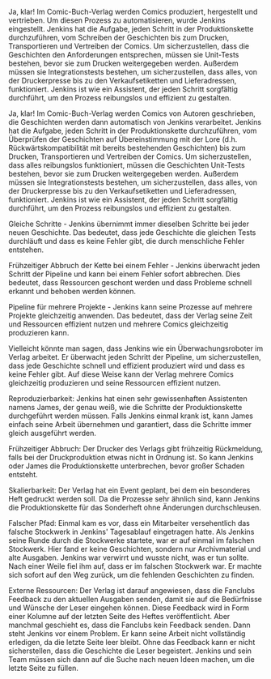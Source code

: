 Ja, klar! Im Comic-Buch-Verlag werden Comics produziert, hergestellt und vertrieben. Um diesen Prozess zu automatisieren, wurde Jenkins eingestellt. Jenkins hat die Aufgabe, jeden Schritt in der Produktionskette durchzuführen, vom Schreiben der Geschichten bis zum Drucken, Transportieren und Vertreiben der Comics. Um sicherzustellen, dass die Geschichten den Anforderungen entsprechen, müssen sie Unit-Tests bestehen, bevor sie zum Drucken weitergegeben werden. Außerdem müssen sie Integrationstests bestehen, um sicherzustellen, dass alles, von der Druckerpresse bis zu den Verkaufsetiketten und Lieferadressen, funktioniert. Jenkins ist wie ein Assistent, der jeden Schritt sorgfältig durchführt, um den Prozess reibungslos und effizient zu gestalten.

Ja, klar! Im Comic-Buch-Verlag werden Comics von Autoren geschrieben, die Geschichten werden dann automatisch von Jenkins verarbeitet. Jenkins hat die Aufgabe, jeden Schritt in der Produktionskette durchzuführen, vom Überprüfen der Geschichten auf Übereinstimmung mit der Lore (d.h. Rückwärtskompatibilität mit bereits bestehenden Geschichten) bis zum Drucken, Transportieren und Vertreiben der Comics. Um sicherzustellen, dass alles reibungslos funktioniert, müssen die Geschichten Unit-Tests bestehen, bevor sie zum Drucken weitergegeben werden. Außerdem müssen sie Integrationstests bestehen, um sicherzustellen, dass alles, von der Druckerpresse bis zu den Verkaufsetiketten und Lieferadressen, funktioniert. Jenkins ist wie ein Assistent, der jeden Schritt sorgfältig durchführt, um den Prozess reibungslos und effizient zu gestalten.

Gleiche Schritte - Jenkins übernimmt immer dieselben Schritte bei jeder neuen Geschichte. Das bedeutet, dass jede Geschichte die gleichen Tests durchläuft und dass es keine Fehler gibt, die durch menschliche Fehler entstehen.

Frühzeitiger Abbruch der Kette bei einem Fehler - Jenkins überwacht jeden Schritt der Pipeline und kann bei einem Fehler sofort abbrechen. Dies bedeutet, dass Ressourcen geschont werden und dass Probleme schnell erkannt und behoben werden können.

Pipeline für mehrere Projekte - Jenkins kann seine Prozesse auf mehrere Projekte gleichzeitig anwenden. Das bedeutet, dass der Verlag seine Zeit und Ressourcen effizient nutzen und mehrere Comics gleichzeitig produzieren kann.

Vielleicht könnte man sagen, dass Jenkins wie ein Überwachungsroboter im Verlag arbeitet. Er überwacht jeden Schritt der Pipeline, um sicherzustellen, dass jede Geschichte schnell und effizient produziert wird und dass es keine Fehler gibt. Auf diese Weise kann der Verlag mehrere Comics gleichzeitig produzieren und seine Ressourcen effizient nutzen.

Reproduzierbarkeit: Jenkins hat einen sehr gewissenhaften Assistenten namens James, der genau weiß, wie die Schritte der Produktionskette durchgeführt werden müssen. Falls Jenkins einmal krank ist, kann James einfach seine Arbeit übernehmen und garantiert, dass die Schritte immer gleich ausgeführt werden.

Frühzeitiger Abbruch: Der Drucker des Verlags gibt frühzeitig Rückmeldung, falls bei der Druckproduktion etwas nicht in Ordnung ist. So kann Jenkins oder James die Produktionskette unterbrechen, bevor großer Schaden entsteht.

Skalierbarkeit: Der Verlag hat ein Event geplant, bei dem ein besonderes Heft gedruckt werden soll. Da die Prozesse sehr ähnlich sind, kann Jenkins die Produktionskette für das Sonderheft ohne Änderungen durchschleusen.

Falscher Pfad: Einmal kam es vor, dass ein Mitarbeiter versehentlich das falsche Stockwerk in Jenkins' Tagesablauf eingetragen hatte. Als Jenkins seine Runde durch die Stockwerke startete, war er auf einmal im falschen Stockwerk. Hier fand er keine Geschichten, sondern nur Archivmaterial und alte Ausgaben. Jenkins war verwirrt und wusste nicht, was er tun sollte. Nach einer Weile fiel ihm auf, dass er im falschen Stockwerk war. Er machte sich sofort auf den Weg zurück, um die fehlenden Geschichten zu finden.

Externe Ressourcen: Der Verlag ist darauf angewiesen, dass die Fanclubs Feedback zu den aktuellen Ausgaben senden, damit sie auf die Bedürfnisse und Wünsche der Leser eingehen können. Diese Feedback wird in Form einer Kolumne auf der letzten Seite des Heftes veröffentlicht. Aber manchmal geschieht es, dass die Fanclubs kein Feedback senden. Dann steht Jenkins vor einem Problem. Er kann seine Arbeit nicht vollständig erledigen, da die letzte Seite leer bleibt. Ohne das Feedback kann er nicht sicherstellen, dass die Geschichte die Leser begeistert. Jenkins und sein Team müssen sich dann auf die Suche nach neuen Ideen machen, um die letzte Seite zu füllen.
